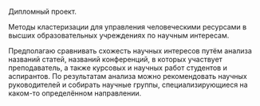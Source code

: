 Дипломный проект.

Методы кластеризации для управления человеческими ресурсами в высших образовательных учреждениях по научным интересам.

Предполагаю сравнивать схожесть научных интересов путём анализа названий статей, названий конференций, в которых участвует преподаватель, а также курсовых и научных работ студентов и аспирантов. По результатам анализа можно рекомендовать научных руководителей и собирать научные группы, специализирующиеся на каком-то определённом направлении.
